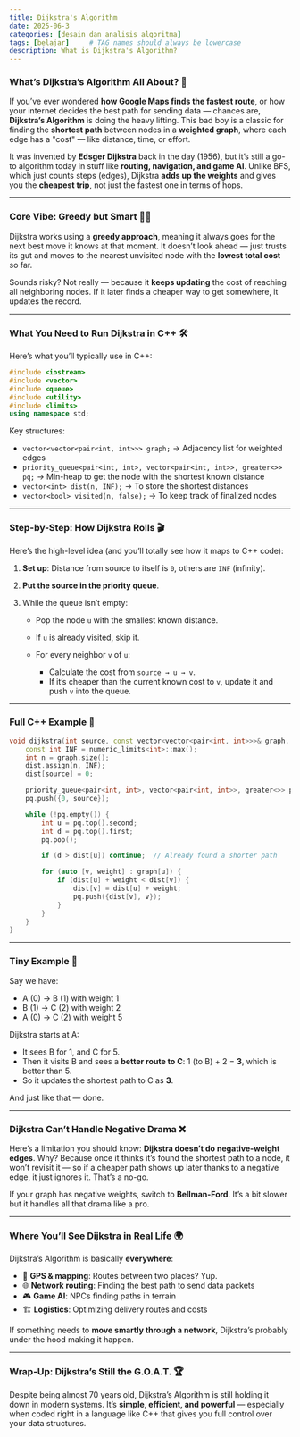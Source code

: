```yaml
---
title: Dijkstra's Algorithm
date: 2025-06-3
categories: [desain dan analisis algoritma]
tags: [belajar]     # TAG names should always be lowercase
description: What is Dijkstra's Algorithm?
---
```



### What’s Dijkstra’s Algorithm All About? 🚦

If you’ve ever wondered **how Google Maps finds the fastest route**, or how your internet decides the best path for sending data — chances are, **Dijkstra’s Algorithm** is doing the heavy lifting. This bad boy is a classic for finding the **shortest path** between nodes in a **weighted graph**, where each edge has a "cost" — like distance, time, or effort.

It was invented by **Edsger Dijkstra** back in the day (1956), but it’s still a go-to algorithm today in stuff like **routing, navigation, and game AI**. Unlike BFS, which just counts steps (edges), Dijkstra **adds up the weights** and gives you the **cheapest trip**, not just the fastest one in terms of hops.

---

### Core Vibe: Greedy but Smart 🧠💸

Dijkstra works using a **greedy approach**, meaning it always goes for the next best move it knows at that moment. It doesn’t look ahead — just trusts its gut and moves to the nearest unvisited node with the **lowest total cost** so far.

Sounds risky? Not really — because it **keeps updating** the cost of reaching all neighboring nodes. If it later finds a cheaper way to get somewhere, it updates the record.

---

### What You Need to Run Dijkstra in C++ 🛠️

Here’s what you’ll typically use in C++:

```cpp
#include <iostream>
#include <vector>
#include <queue>
#include <utility>
#include <limits>
using namespace std;
```

Key structures:

* `vector<vector<pair<int, int>>> graph;` → Adjacency list for weighted edges
* `priority_queue<pair<int, int>, vector<pair<int, int>>, greater<>> pq;` → Min-heap to get the node with the shortest known distance
* `vector<int> dist(n, INF);` → To store the shortest distances
* `vector<bool> visited(n, false);` → To keep track of finalized nodes

---

### Step-by-Step: How Dijkstra Rolls 🎬

Here’s the high-level idea (and you’ll totally see how it maps to C++ code):

1. **Set up**: Distance from source to itself is `0`, others are `INF` (infinity).
2. **Put the source in the priority queue**.
3. While the queue isn’t empty:

   * Pop the node `u` with the smallest known distance.
   * If `u` is already visited, skip it.
   * For every neighbor `v` of `u`:

     * Calculate the cost from `source → u → v`.
     * If it’s cheaper than the current known cost to `v`, update it and push `v` into the queue.

---

### Full C++ Example 📘

```cpp
void dijkstra(int source, const vector<vector<pair<int, int>>>& graph, vector<int>& dist) {
    const int INF = numeric_limits<int>::max();
    int n = graph.size();
    dist.assign(n, INF);
    dist[source] = 0;

    priority_queue<pair<int, int>, vector<pair<int, int>>, greater<>> pq;
    pq.push({0, source});

    while (!pq.empty()) {
        int u = pq.top().second;
        int d = pq.top().first;
        pq.pop();

        if (d > dist[u]) continue;  // Already found a shorter path

        for (auto [v, weight] : graph[u]) {
            if (dist[u] + weight < dist[v]) {
                dist[v] = dist[u] + weight;
                pq.push({dist[v], v});
            }
        }
    }
}
```

---

### Tiny Example 🧮

Say we have:

* A (0) → B (1) with weight 1
* B (1) → C (2) with weight 2
* A (0) → C (2) with weight 5

Dijkstra starts at A:

* It sees B for 1, and C for 5.
* Then it visits B and sees a **better route to C**: 1 (to B) + 2 = **3**, which is better than 5.
* So it updates the shortest path to C as **3**.

And just like that — done.

---

### Dijkstra Can’t Handle Negative Drama ❌

Here’s a limitation you should know: **Dijkstra doesn’t do negative-weight edges**. Why? Because once it thinks it’s found the shortest path to a node, it won’t revisit it — so if a cheaper path shows up later thanks to a negative edge, it just ignores it. That’s a no-go.

If your graph has negative weights, switch to **Bellman-Ford**. It’s a bit slower but it handles all that drama like a pro.

---

### Where You’ll See Dijkstra in Real Life 🌍

Dijkstra’s Algorithm is basically **everywhere**:

* 🚗 **GPS & mapping**: Routes between two places? Yup.
* 🌐 **Network routing**: Finding the best path to send data packets
* 🎮 **Game AI**: NPCs finding paths in terrain
* 🏗️ **Logistics**: Optimizing delivery routes and costs

If something needs to **move smartly through a network**, Dijkstra’s probably under the hood making it happen.

---

### Wrap-Up: Dijkstra’s Still the G.O.A.T. 🏆

Despite being almost 70 years old, Dijkstra’s Algorithm is still holding it down in modern systems. It’s **simple, efficient, and powerful** — especially when coded right in a language like C++ that gives you full control over your data structures.
